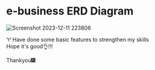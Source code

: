 # e-business ERD Diagram

![Screenshot 2023-12-11 223806](https://github.com/thangnguyen2002/e-business/assets/75868691/270f38e6-a9e6-47ae-946f-dfa5c74944bd)


♈ Have done some basic features to strengthen my skills
<br>
Hope it's good👌!!!

Thankyou🎆
